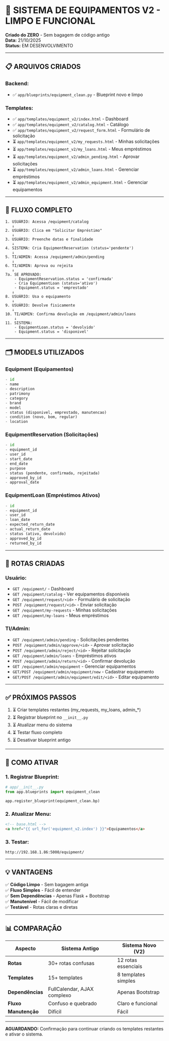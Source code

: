 # 🎯 SISTEMA DE EQUIPAMENTOS V2 - LIMPO E FUNCIONAL

**Criado do ZERO** - Sem bagagem de código antigo  
**Data:** 21/10/2025  
**Status:** EM DESENVOLVIMENTO

---

## 📋 ARQUIVOS CRIADOS

### **Backend:**
- ✅ `app/blueprints/equipment_clean.py` - Blueprint novo e limpo

### **Templates:**
- ✅ `app/templates/equipment_v2/index.html` - Dashboard
- ✅ `app/templates/equipment_v2/catalog.html` - Catálogo
- ✅ `app/templates/equipment_v2/request_form.html` - Formulário de solicitação
- ⏳ `app/templates/equipment_v2/my_requests.html` - Minhas solicitações
- ⏳ `app/templates/equipment_v2/my_loans.html` - Meus empréstimos
- ⏳ `app/templates/equipment_v2/admin_pending.html` - Aprovar solicitações
- ⏳ `app/templates/equipment_v2/admin_loans.html` - Gerenciar empréstimos
- ⏳ `app/templates/equipment_v2/admin_equipment.html` - Gerenciar equipamentos

---

## 🔄 FLUXO COMPLETO

```
1. USUÁRIO: Acessa /equipment/catalog
   ↓
2. USUÁRIO: Clica em "Solicitar Empréstimo"
   ↓
3. USUÁRIO: Preenche datas e finalidade
   ↓
4. SISTEMA: Cria EquipmentReservation (status='pendente')
   ↓
5. TI/ADMIN: Acessa /equipment/admin/pending
   ↓
6. TI/ADMIN: Aprova ou rejeita
   ↓
7a. SE APROVADO:
    - EquipmentReservation.status = 'confirmada'
    - Cria EquipmentLoan (status='ativo')
    - Equipment.status = 'emprestado'
   ↓
8. USUÁRIO: Usa o equipamento
   ↓
9. USUÁRIO: Devolve fisicamente
   ↓
10. TI/ADMIN: Confirma devolução em /equipment/admin/loans
    ↓
11. SISTEMA:
    - EquipmentLoan.status = 'devolvido'
    - Equipment.status = 'disponivel'
```

---

## 🗂️ MODELS UTILIZADOS

### **Equipment** (Equipamentos)
```python
- id
- name
- description
- patrimony
- category
- brand
- model
- status (disponivel, emprestado, manutencao)
- condition (novo, bom, regular)
- location
```

### **EquipmentReservation** (Solicitações)
```python
- id
- equipment_id
- user_id
- start_date
- end_date
- purpose
- status (pendente, confirmada, rejeitada)
- approved_by_id
- approval_date
```

### **EquipmentLoan** (Empréstimos Ativos)
```python
- id
- equipment_id
- user_id
- loan_date
- expected_return_date
- actual_return_date
- status (ativo, devolvido)
- approved_by_id
- returned_by_id
```

---

## 🎯 ROTAS CRIADAS

### **Usuário:**
- `GET /equipment/` - Dashboard
- `GET /equipment/catalog` - Ver equipamentos disponíveis
- `GET /equipment/request/<id>` - Formulário de solicitação
- `POST /equipment/request/<id>` - Enviar solicitação
- `GET /equipment/my-requests` - Minhas solicitações
- `GET /equipment/my-loans` - Meus empréstimos

### **TI/Admin:**
- `GET /equipment/admin/pending` - Solicitações pendentes
- `POST /equipment/admin/approve/<id>` - Aprovar solicitação
- `POST /equipment/admin/reject/<id>` - Rejeitar solicitação
- `GET /equipment/admin/loans` - Empréstimos ativos
- `POST /equipment/admin/return/<id>` - Confirmar devolução
- `GET /equipment/admin/equipment` - Gerenciar equipamentos
- `GET/POST /equipment/admin/equipment/new` - Cadastrar equipamento
- `GET/POST /equipment/admin/equipment/edit/<id>` - Editar equipamento

---

## ✅ PRÓXIMOS PASSOS

1. ⏳ Criar templates restantes (my_requests, my_loans, admin_*)
2. ⏳ Registrar blueprint no `__init__.py`
3. ⏳ Atualizar menu do sistema
4. ⏳ Testar fluxo completo
5. ⏳ Desativar blueprint antigo

---

## 🚀 COMO ATIVAR

### **1. Registrar Blueprint:**
```python
# app/__init__.py
from app.blueprints import equipment_clean

app.register_blueprint(equipment_clean.bp)
```

### **2. Atualizar Menu:**
```html
<!-- base.html -->
<a href="{{ url_for('equipment_v2.index') }}">Equipamentos</a>
```

### **3. Testar:**
```
http://192.168.1.86:5000/equipment/
```

---

## 💡 VANTAGENS

✅ **Código Limpo** - Sem bagagem antiga  
✅ **Fluxo Simples** - Fácil de entender  
✅ **Sem Dependências** - Apenas Flask + Bootstrap  
✅ **Manutenível** - Fácil de modificar  
✅ **Testável** - Rotas claras e diretas  

---

## 📊 COMPARAÇÃO

| Aspecto | Sistema Antigo | Sistema Novo (V2) |
|---------|---------------|-------------------|
| **Rotas** | 30+ rotas confusas | 12 rotas essenciais |
| **Templates** | 15+ templates | 8 templates simples |
| **Dependências** | FullCalendar, AJAX complexo | Apenas Bootstrap |
| **Fluxo** | Confuso e quebrado | Claro e funcional |
| **Manutenção** | Difícil | Fácil |

---

**AGUARDANDO:** Confirmação para continuar criando os templates restantes e ativar o sistema.
